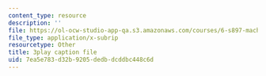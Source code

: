 ```yaml
---
content_type: resource
description: ''
file: https://ol-ocw-studio-app-qa.s3.amazonaws.com/courses/6-s897-machine-learning-for-healthcare-spring-2019/7ea5e783d32b9205dedbdcddbc448c6d_ZQu2B3GyI_k.srt
file_type: application/x-subrip
resourcetype: Other
title: 3play caption file
uid: 7ea5e783-d32b-9205-dedb-dcddbc448c6d
---
```

